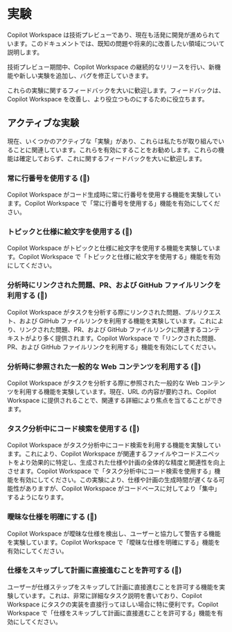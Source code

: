 # 実験

Copilot Workspace は技術プレビューであり、現在も活発に開発が進められています。このドキュメントでは、既知の問題や将来的に改善したい領域について説明します。

技術プレビュー期間中、Copilot Workspace の継続的なリリースを行い、新機能や新しい実験を追加し、バグを修正していきます。

これらの実験に関するフィードバックを大いに歓迎します。フィードバックは、Copilot Workspace を改善し、より役立つものにするために役立ちます。

## アクティブな実験

現在、いくつかのアクティブな「実験」があり、これらは私たちが取り組んでいることに関連しています。これらを有効にすることをお勧めします。これらの機能は確定しておらず、これに関するフィードバックを大いに歓迎します。

### 常に行番号を使用する (🥼)

Copilot Workspace がコード生成時に常に行番号を使用する機能を実験しています。Copilot Workspace で「常に行番号を使用する」機能を有効にしてください。

### トピックと仕様に絵文字を使用する (🥼)

Copilot Workspace がトピックと仕様に絵文字を使用する機能を実験しています。Copilot Workspace で「トピックと仕様に絵文字を使用する」機能を有効にしてください。

### 分析時にリンクされた問題、PR、および GitHub ファイルリンクを利用する (🥼)

Copilot Workspace がタスクを分析する際にリンクされた問題、プルリクエスト、および GitHub ファイルリンクを利用する機能を実験しています。これにより、リンクされた問題、PR、および GitHub ファイルリンクに関連するコンテキストがより多く提供されます。Copilot Workspace で「リンクされた問題、PR、および GitHub ファイルリンクを利用する」機能を有効にしてください。

### 分析時に参照された一般的な Web コンテンツを利用する (🥼)

Copilot Workspace がタスクを分析する際に参照された一般的な Web コンテンツを利用する機能を実験しています。現在、URL の内容が要約され、Copilot Workspace に提供されることで、関連する詳細により焦点を当てることができます。

### タスク分析中にコード検索を使用する (🥼)

Copilot Workspace がタスク分析中にコード検索を利用する機能を実験しています。これにより、Copilot Workspace が関連するファイルやコードスニペットをより効果的に特定し、生成された仕様や計画の全体的な精度と関連性を向上させます。Copilot Workspace で「タスク分析中にコード検索を使用する」機能を有効にしてください。この実験により、仕様や計画の生成時間が遅くなる可能性がありますが、Copilot Workspace がコードベースに対してより「集中」するようになります。

### 曖昧な仕様を明確にする (🥼)

Copilot Workspace が曖昧な仕様を検出し、ユーザーと協力して警告する機能を実験しています。Copilot Workspace で「曖昧な仕様を明確にする」機能を有効にしてください。

### 仕様をスキップして計画に直接進むことを許可する (🥼)

ユーザーが仕様ステップをスキップして計画に直接進むことを許可する機能を実験しています。これは、非常に詳細なタスク説明を書いており、Copilot Workspace にタスクの実装を直接行ってほしい場合に特に便利です。Copilot Workspace で「仕様をスキップして計画に直接進むことを許可する」機能を有効にしてください。